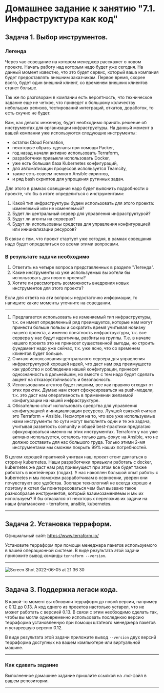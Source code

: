 # Домашнее задание к занятию "7.1. Инфраструктура как код"

## Задача 1. Выбор инструментов. 
 
### Легенда
 
Через час совещание на котором менеджер расскажет о новом проекте. Начать работу над которым надо 
будет уже сегодня. 
На данный момент известно, что это будет сервис, который ваша компания будет предоставлять внешним заказчикам.
Первое время, скорее всего, будет один внешний клиент, со временем внешних клиентов станет больше.

Так же по разговорам в компании есть вероятность, что техническое задание еще не четкое, что приведет к большому
количеству небольших релизов, тестирований интеграций, откатов, доработок, то есть скучно не будет.  
   
Вам, как девопс инженеру, будет необходимо принять решение об инструментах для организации инфраструктуры.
На данный момент в вашей компании уже используются следующие инструменты: 
- остатки Сloud Formation, 
- некоторые образы сделаны при помощи Packer,
- год назад начали активно использовать Terraform, 
- разработчики привыкли использовать Docker, 
- уже есть большая база Kubernetes конфигураций, 
- для автоматизации процессов используется Teamcity, 
- также есть совсем немного Ansible скриптов, 
- и ряд bash скриптов для упрощения рутинных задач.  

Для этого в рамках совещания надо будет выяснить подробности о проекте, что бы в итоге определиться с инструментами:

1. Какой тип инфраструктуры будем использовать для этого проекта: изменяемый или не изменяемый?
1. Будет ли центральный сервер для управления инфраструктурой?
1. Будут ли агенты на серверах?
1. Будут ли использованы средства для управления конфигурацией или инициализации ресурсов? 
 
В связи с тем, что проект стартует уже сегодня, в рамках совещания надо будет определиться со всеми этими вопросами.

### В результате задачи необходимо

1. Ответить на четыре вопроса представленных в разделе "Легенда". 
1. Какие инструменты из уже используемых вы хотели бы использовать для нового проекта? 
1. Хотите ли рассмотреть возможность внедрения новых инструментов для этого проекта? 

Если для ответа на эти вопросы недостаточно информации, то напишите какие моменты уточните на совещании.

***
1. Предлагается использовать не изменяемый тип инфраструктуры, т.к. он имеет определенный ряд преимщуетсв, которые нам могут принести больше пользы и сократить время учитывая новизну нашего проекта, а именно понятность инфраструктуры, т.к. все сервера у нас будут идентичны, разбиты на группы. Т.е. в начале нашего проекта это не принесет существенной выгоды, но строить фундамент надо уже сейчас, т.к. уже ясно, что со временем клиентов будет больше.
1. Считаю использования центрального сервера для управления инфраструктурой хорошей идеей, что даст нам ряд преимуществ как удобство и соблюдение нашей конфигурации, принесет однозначность в дальнейшем, но вместе с тем надо будет сделать акцент на отказоустойчивость и безопасность.
1. Использования агентов будет лишним, все как правило отходят от этих практик. Думаю нам стоит сфокусироваться на push-модели, т.к. это даст нам оперативность в применении желаемой конфигурации на нашей инфраструктуре.
1. Обязательно стоит использовать средства для управления конфигурацией и инициализации ресурсов. Лучшей связкой считаю это Terraform + Ansible. Несмотря на то, что все уже используемые нами инструменты по сути могут выполнять одни и те же задача, учитывая разветость comunity и общей best-практики предлагаю сфокусироваться именно на этих инструментах. Terraform у нас уже активно используется, осталось только дать фокус на Ansible, что не должно составить для нас большого труда. Только этими 2-мя инструментами мы сможем покрыть 99% наших потребностей.

В целом хорошей практикой учитвая наш проект стоит двигаться в сторону kubernetes. Наши разработчики привыкли работать с docker, kubernetes же даст нам ряд приемущест при этом все будет также работать в контейнерах (подах). У нас накоплен большой опыт работы с kubernetes и мы поможем разработчикам в освноении, уверен они почувствуют все удобства. Зоопарк технологиий не всегда хорошо и поэтому я хотел бы поинтересоваться чем был вызвано такое разнообразие инструментов, который взаимозаменяемы и мы их используем? Я бы отказался от некоторых переложив их задачи на наши флагманские - terraform, ansible, kubernetes.
***


## Задача 2. Установка терраформ. 

Официальный сайт: https://www.terraform.io/

Установите терраформ при помощи менеджера пакетов используемого в вашей операционной системе.
В виде результата этой задачи приложите вывод команды `terraform --version`.

***
![Screen Shot 2022-06-05 at 21 36 30](https://user-images.githubusercontent.com/36231585/172065426-0b395ea5-a00e-4869-8dec-d6dac1b45fcc.png)
***

## Задача 3. Поддержка легаси кода. 

В какой-то момент вы обновили терраформ до новой версии, например с 0.12 до 0.13. 
А код одного из проектов настолько устарел, что не может работать с версией 0.13. 
В связи с этим необходимо сделать так, чтобы вы могли одновременно использовать последнюю версию терраформа установленную при помощи
штатного менеджера пакетов и устаревшую версию 0.12. 

В виде результата этой задачи приложите вывод `--version` двух версий терраформа доступных на вашем компьютере 
или виртуальной машине.

---

### Как cдавать задание

Выполненное домашнее задание пришлите ссылкой на .md-файл в вашем репозитории.

---
